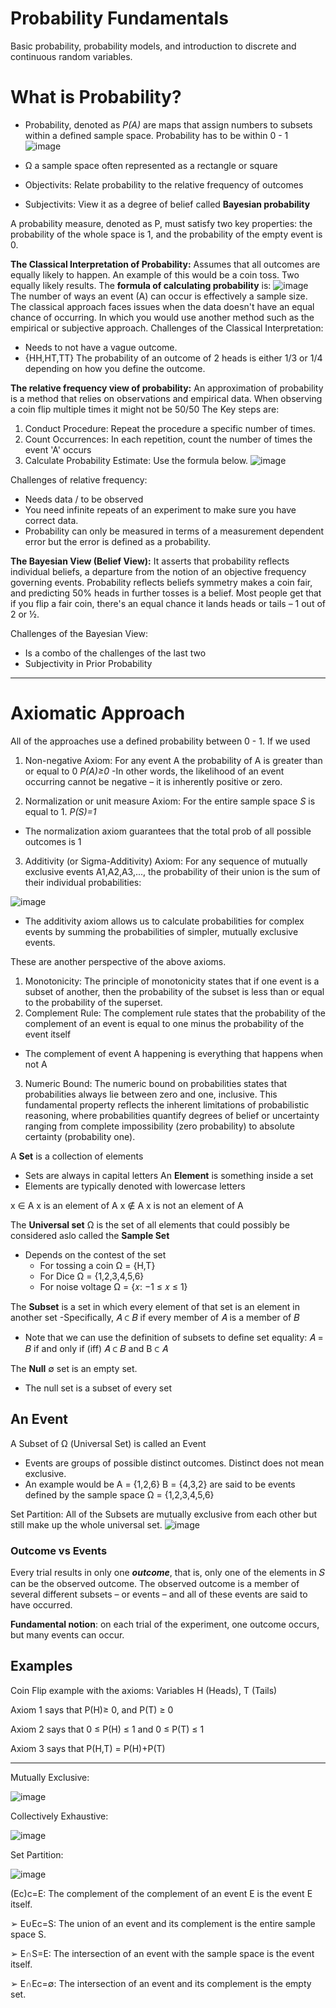 # Probability Fundamentals 
Basic probability, probability models, and introduction to discrete and continuous random variables.

# What is Probability?
- Probability, denoted as *P(A)* are maps that assign numbers to subsets within a defined sample space. Probability has to be within 0 - 1 
![image](https://github.com/user-attachments/assets/853750dc-b70a-4f25-87de-9a0c3134fe60)

- Ω a sample space often represented as a rectangle or square
- Objectivits: Relate probability to the relative frequency of outcomes
- Subjectivits: View it as a degree of belief called **Bayesian probability**

 A probability measure, denoted as P, must satisfy two key properties: the probability of the whole space is 1, and the probability of the empty event is 0.

**The Classical Interpretation of Probability:** Assumes that all outcomes are equally likely to happen. An example of this would be a coin toss. Two equally likely results. The **formula of calculating probability** is: 
![image](https://github.com/user-attachments/assets/41a5137c-da95-4dc0-a4c8-f54d63a91225)
The number of ways an event (A) can occur is effectively a sample size. The classical approach faces issues when the data doesn't have an equal chance of occurring. In which you would use another method such as the empirical or subjective approach. 
Challenges of the Classical Interpretation:
- Needs to not have a vague outcome.
- {HH,HT,TT} The probability of an outcome of 2 heads is either 1/3 or 1/4 depending on how you define the outcome.

**The relative frequency view of probability:** An approximation of probability is a method that relies on observations and empirical data. When observing a coin flip multiple times it might not be 50/50
The Key steps are:
1. Conduct Procedure: Repeat the procedure a specific number of times.
2. Count Occurrences: In each repetition, count the number of times the event 'A' occurs
3. Calculate Probability Estimate: Use the formula below.
![image](https://github.com/user-attachments/assets/e4117944-013a-45a0-960f-dfabc51ec777)

Challenges of relative frequency:
- Needs data / to be observed
- You need infinite repeats of an experiment to make sure you have correct data.
- Probability can only be measured in terms of a measurement dependent error but the error is defined as a probability.
  
**The Bayesian View (Belief View):** 
It asserts that probability reflects individual beliefs, a departure from the notion of an objective frequency governing events. Probability reflects beliefs symmetry makes a coin fair, and predicting 50% heads in further tosses is a belief. Most people get that if you flip a fair coin, there's an equal chance it lands heads or tails – 1 out of 2 or ½.

Challenges of the Bayesian View:
- Is a combo of the challenges of the last two
- Subjectivity in Prior Probability
---
# Axiomatic Approach
All of the approaches use a defined probability between 0 - 1.
If we used 

1. Non-negative Axiom: For any event A the probability of A is greater than or equal to 0 *P(A)≥0*
 -In other words, the likelihood of an event occurring cannot be negative – it is inherently positive or zero.

2. Normalization or unit measure Axiom: For the entire sample space *S* is equal to 1. *P(S)=1*
 - The normalization axiom guarantees that the total prob of all possible outcomes is 1

3. Additivity (or Sigma-Additivity) Axiom: For any sequence of mutually exclusive events A1,A2,A3,..., the probability of their union is the sum of their individual probabilities:
   
![image](https://github.com/user-attachments/assets/071fd805-c89f-4e42-a5f7-2ecb64890ea2)

 - The additivity axiom allows us to calculate probabilities for complex events by summing the probabilities of simpler, mutually exclusive events.

These are another perspective of the above axioms. 

1. Monotonicity: The principle of monotonicity states that if one event is a subset of another, then the probability of the subset is less than or equal to the probability of the superset.
2. Complement Rule: The complement rule states that the probability of the complement of an event is equal to one minus the probability of the event itself
 - The complement of event A happening is everything that happens when not A
3. Numeric Bound: The numeric bound on probabilities states that probabilities always lie between zero and one, inclusive. This fundamental property reflects the inherent limitations of probabilistic reasoning, where probabilities quantify degrees of belief or uncertainty ranging from complete impossibility (zero probability) to absolute certainty (probability one).

A **Set** is a collection of elements
 - Sets are always in capital letters
An **Element** is something inside a set
 - Elements are typically denoted with lowercase letters

x ∈ A x is an element of A 
x ∉ A x is not an element of A

The **Universal set** Ω is the set of all elements that could possibly be considered aslo called the **Sample Set**
 - Depends on the contest of the set
   - For tossing a coin Ω = {H,T}
   - For Dice Ω = {1,2,3,4,5,6}
   - For noise voltage Ω = {𝑥: −1 ≤ 𝑥 ≤ 1}

The **Subset** is a set in which every element of that set is an element in another set
 -Specifically, 𝐴 ⊂ 𝐵 if every member of 𝐴 is a member of 𝐵
  - Note that we can use the definition of subsets to define set equality: 𝐴 = 𝐵 if and only if (iff) 𝐴 ⊂ 𝐵 and B ⊂ 𝐴

The **Null** ∅ set is an empty set.
 - The null set is a subset of every set

## An Event

A Subset of Ω (Universal Set) is called an Event
- Events are groups of possible distinct outcomes. Distinct does not mean exclusive.
 - An example would be A = {1,2,6} B = {4,3,2} are said to be events defined by the sample space Ω = {1,2,3,4,5,6}

Set Partition: All of the Subsets are mutually exclusive from each other but still make up the whole universal set. 
![image](https://github.com/user-attachments/assets/5f61eb51-f2a0-4113-9d5b-ece8f293b8a0)

### Outcome vs Events

Every trial results in only one ***outcome***, that is, only one of the
elements in 𝑆 can be the observed outcome. The observed outcome is a member of several different
subsets – or events – and all of these events are said to have
occurred.

**Fundamental notion**: on each trial of the experiment, one
outcome occurs, but many events can occur. 

## Examples
Coin Flip example with the axioms:
Variables H (Heads), T (Tails)

Axiom 1 says that P(H)≥ 0, and P(T) ≥ 0 

Axiom 2 says that 0 ≤ P(H) ≤ 1 and  0 ≤ P(T) ≤ 1

Axiom 3 says that P(H,T) = P(H)+P(T)

---
Mutually Exclusive:

![image](https://github.com/user-attachments/assets/139eb966-e008-41df-92d1-df8f0bda17df)

Collectively Exhaustive:

![image](https://github.com/user-attachments/assets/ec990d68-7d5a-4683-8317-99009ca49b58)

Set Partition:

![image](https://github.com/user-attachments/assets/9fc4bb66-2fba-42f0-8c8d-86054d3a4cb2)

(Ec)c=E: The complement of the complement of an
event E is the event E itself.

➢ E∪Ec=S: The union of an event and its complement
is the entire sample space S.

➢ E∩S=E: The intersection of an event with the
sample space is the event itself.

➢ E∩Ec=∅: The intersection of an event and its
complement is the empty set.
